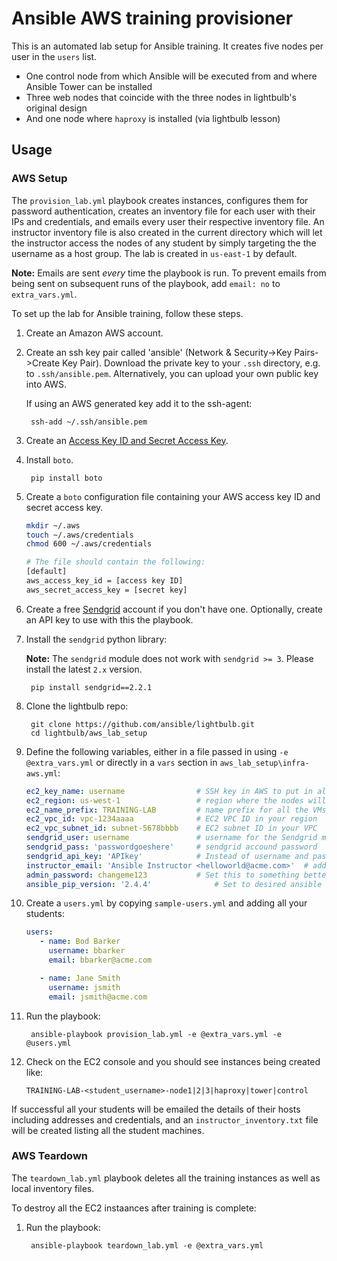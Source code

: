 Ansible AWS training provisioner
================================

This is an automated lab setup for Ansible training. It creates five nodes per user in the `users` list.

* One control node from which Ansible will be executed from and where Ansible Tower can be installed
* Three web nodes that coincide with the three nodes in lightbulb's original design
* And one node where `haproxy` is installed (via lightbulb lesson)

## Usage ##


### AWS Setup ###

The `provision_lab.yml` playbook creates instances, configures them for password authentication, creates an inventory file for each user with their IPs and credentials, and emails every user their respective inventory file. An instructor inventory file is also created in the current directory which will let the instructor access the nodes of any student by simply targeting the the username as a host group. The lab is created in `us-east-1` by default.

**Note:** Emails are sent _every_ time the playbook is run. To prevent emails from being sent on subsequent runs of the playbook, add `email: no` to `extra_vars.yml`.

To set up the lab for Ansible training, follow these steps.

1. Create an Amazon AWS account.

2. Create an ssh key pair called 'ansible' (Network & Security->Key Pairs->Create Key Pair). Download the private key to your `.ssh` directory, e.g. to `.ssh/ansible.pem`. Alternatively, you can upload your own public key into AWS.

      If using an AWS generated key add it to the ssh-agent:

        ssh-add ~/.ssh/ansible.pem

3. Create an [Access Key ID and Secret Access Key](http://docs.aws.amazon.com/AWSSimpleQueueService/latest/SQSGettingStartedGuide/AWSCredentials.html).

1. Install `boto`.

        pip install boto

1. Create a `boto` configuration file containing your AWS access key ID and secret access key.

    ```bash
    mkdir ~/.aws
    touch ~/.aws/credentials
    chmod 600 ~/.aws/credentials

    # The file should contain the following:
    [default]
    aws_access_key_id = [access key ID]
    aws_secret_access_key = [secret key]
    ```

4. Create a free [Sendgrid](http://sendgrid.com) account if you don't have one. Optionally, create an API key to use with this the playbook.

5. Install the `sendgrid` python library:

    **Note:** The `sendgrid` module does not work with `sendgrid >= 3`. Please install the latest `2.x` version.

        pip install sendgrid==2.2.1

6. Clone the lightbulb repo:

        git clone https://github.com/ansible/lightbulb.git
        cd lightbulb/aws_lab_setup

7. Define the following variables, either in a file passed in using `-e @extra_vars.yml` or directly in a `vars` section in `aws_lab_setup\infra-aws.yml`:

      ```yaml
      ec2_key_name: username                # SSH key in AWS to put in all the instances
      ec2_region: us-west-1                 # region where the nodes will live
      ec2_name_prefix: TRAINING-LAB         # name prefix for all the VMs
      ec2_vpc_id: vpc-1234aaaa              # EC2 VPC ID in your region
      ec2_vpc_subnet_id: subnet-5678bbbb    # EC2 subnet ID in your VPC
      sendgrid_user: username               # username for the Sendgrid module
      sendgrid_pass: 'passwordgoeshere'     # sendgrid accound password
      sendgrid_api_key: 'APIkey'            # Instead of username and password, you may use an API key. Don't define both.
      instructor_email: 'Ansible Instructor <helloworld@acme.com>'  # address you want the emails to arrive from
      admin_password: changeme123           # Set this to something better if you'd like. Defaults to 'LearnAnsible[two digit month][two digit year]', e.g., LearnAnsible0416
      ansible_pip_version: '2.4.4'              # Set to desired ansible version. Not required. Will default to latest. Latest may cause errors with modules used in labs
      ```

8. Create a `users.yml` by copying `sample-users.yml` and adding all your students:

     ```yaml
     users:
        - name: Bod Barker
          username: bbarker
          email: bbarker@acme.com

        - name: Jane Smith
          username: jsmith
          email: jsmith@acme.com
     ```

9. Run the playbook:

        ansible-playbook provision_lab.yml -e @extra_vars.yml -e @users.yml

10. Check on the EC2 console and you should see instances being created like:

        TRAINING-LAB-<student_username>-node1|2|3|haproxy|tower|control

If successful all your students will be emailed the details of their hosts including addresses and credentials, and an `instructor_inventory.txt` file will be created listing all the student machines.


### AWS Teardown ###

The `teardown_lab.yml` playbook deletes all the training instances as well as local inventory files.

To destroy all the EC2 instaances after training is complete:

1. Run the playbook:

        ansible-playbook teardown_lab.yml -e @extra_vars.yml
